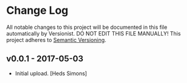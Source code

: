 # Change Log

All notable changes to this project will be documented in this file
automatically by Versionist. DO NOT EDIT THIS FILE MANUALLY!
This project adheres to [Semantic Versioning](http://semver.org/).

## v0.0.1 - 2017-05-03

* Initial upload. [Heds Simons]
